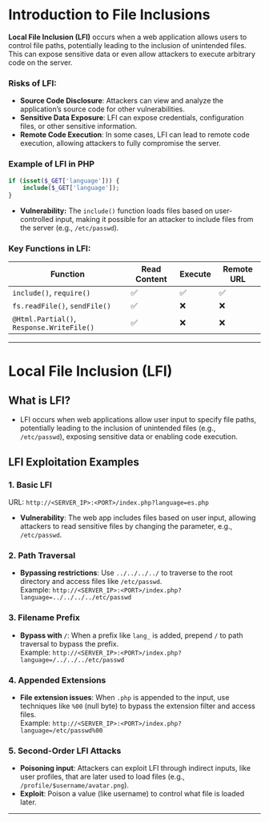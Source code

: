 
# Introduction to File Inclusions

**Local File Inclusion (LFI)** occurs when a web application allows users to control file paths, potentially leading to the inclusion of unintended files. This can expose sensitive data or even allow attackers to execute arbitrary code on the server.

### Risks of LFI:
- **Source Code Disclosure**: Attackers can view and analyze the application’s source code for other vulnerabilities.
- **Sensitive Data Exposure**: LFI can expose credentials, configuration files, or other sensitive information.
- **Remote Code Execution**: In some cases, LFI can lead to remote code execution, allowing attackers to fully compromise the server.

### Example of LFI in PHP
```php
if (isset($_GET['language'])) {
    include($_GET['language']);
}
```
- **Vulnerability:** The `include()` function loads files based on user-controlled input, making it possible for an attacker to include files from the server (e.g., `/etc/passwd`).

### Key Functions in LFI:
| Function                    | Read Content | Execute | Remote URL |
|-----------------------------|--------------|---------|------------|
| `include()`, `require()`     | ✅            | ✅       | ✅          |
| `fs.readFile()`, `sendFile()`| ✅            | ❌       | ❌          |
| `@Html.Partial()`, `Response.WriteFile()` | ✅            | ❌       | ❌          |

---

# Local File Inclusion (LFI)

## What is LFI?
- LFI occurs when web applications allow user input to specify file paths, potentially leading to the inclusion of unintended files (e.g., `/etc/passwd`), exposing sensitive data or enabling code execution.

## LFI Exploitation Examples

### 1. **Basic LFI**  
URL: `http://<SERVER_IP>:<PORT>/index.php?language=es.php`  
- **Vulnerability**: The web app includes files based on user input, allowing attackers to read sensitive files by changing the parameter, e.g., `/etc/passwd`.

### 2. **Path Traversal**  
- **Bypassing restrictions**: Use `../../../../` to traverse to the root directory and access files like `/etc/passwd`.  
Example: `http://<SERVER_IP>:<PORT>/index.php?language=../../../../etc/passwd`

### 3. **Filename Prefix**  
- **Bypass with `/`**: When a prefix like `lang_` is added, prepend `/` to path traversal to bypass the prefix.  
Example: `http://<SERVER_IP>:<PORT>/index.php?language=/../../../etc/passwd`

### 4. **Appended Extensions**  
- **File extension issues**: When `.php` is appended to the input, use techniques like `%00` (null byte) to bypass the extension filter and access files.  
Example: `http://<SERVER_IP>:<PORT>/index.php?language=/etc/passwd%00`

### 5. **Second-Order LFI Attacks**  
- **Poisoning input**: Attackers can exploit LFI through indirect inputs, like user profiles, that are later used to load files (e.g., `/profile/$username/avatar.png`).  
- **Exploit**: Poison a value (like username) to control what file is loaded later.

---


